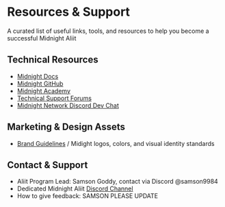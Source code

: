 # Resources & Support

A curated list of useful links, tools, and resources to help you become a successful Midnight Aliit

## Technical Resources
- [Midnight Docs](docs.midnight.network)
- [Midnight GitHub](https://github.com/midnight-ntwrk)
- [Midnight Academy](https://docs.midnight.network/)
- [Technical Support Forums](https://forum.midnight.network/c/technical-questions/)
- [Midnight Network Discord Dev Chat](https://discord.com/channels/1165826384975908924/1209887476290682910)

## Marketing & Design Assets
- [Brand Guidelines](https://midnight.network/brand-hub) / Midight logos, colors, and visual identity standards

## Contact & Support
- Aliit Program Lead: Samson Goddy, contact via Discord @samson9984
- Dedicated Midnight Aliit [Discord Channel](https://discord.com/channels/1165826384975908924/1396617073894883390)
- How to give feedback: SAMSON PLEASE UPDATE
